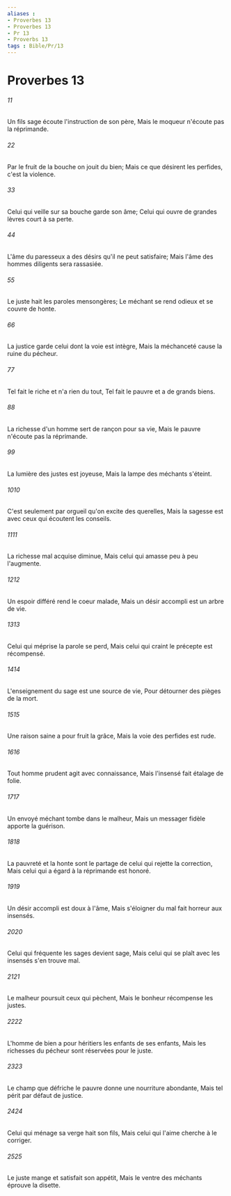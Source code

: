 ```yaml
---
aliases : 
- Proverbes 13
- Proverbes 13
- Pr 13
- Proverbs 13
tags : Bible/Pr/13
---
```


# Proverbes 13

###### 11
Un fils sage écoute l'instruction de son père, Mais le moqueur n'écoute pas la réprimande.
###### 22
Par le fruit de la bouche on jouit du bien; Mais ce que désirent les perfides, c'est la violence.
###### 33
Celui qui veille sur sa bouche garde son âme; Celui qui ouvre de grandes lèvres court à sa perte.
###### 44
L'âme du paresseux a des désirs qu'il ne peut satisfaire; Mais l'âme des hommes diligents sera rassasiée.
###### 55
Le juste hait les paroles mensongères; Le méchant se rend odieux et se couvre de honte.
###### 66
La justice garde celui dont la voie est intègre, Mais la méchanceté cause la ruine du pécheur.
###### 77
Tel fait le riche et n'a rien du tout, Tel fait le pauvre et a de grands biens.
###### 88
La richesse d'un homme sert de rançon pour sa vie, Mais le pauvre n'écoute pas la réprimande.
###### 99
La lumière des justes est joyeuse, Mais la lampe des méchants s'éteint.
###### 1010
C'est seulement par orgueil qu'on excite des querelles, Mais la sagesse est avec ceux qui écoutent les conseils.
###### 1111
La richesse mal acquise diminue, Mais celui qui amasse peu à peu l'augmente.
###### 1212
Un espoir différé rend le coeur malade, Mais un désir accompli est un arbre de vie.
###### 1313
Celui qui méprise la parole se perd, Mais celui qui craint le précepte est récompensé.
###### 1414
L'enseignement du sage est une source de vie, Pour détourner des pièges de la mort.
###### 1515
Une raison saine a pour fruit la grâce, Mais la voie des perfides est rude.
###### 1616
Tout homme prudent agit avec connaissance, Mais l'insensé fait étalage de folie.
###### 1717
Un envoyé méchant tombe dans le malheur, Mais un messager fidèle apporte la guérison.
###### 1818
La pauvreté et la honte sont le partage de celui qui rejette la correction, Mais celui qui a égard à la réprimande est honoré.
###### 1919
Un désir accompli est doux à l'âme, Mais s'éloigner du mal fait horreur aux insensés.
###### 2020
Celui qui fréquente les sages devient sage, Mais celui qui se plaît avec les insensés s'en trouve mal.
###### 2121
Le malheur poursuit ceux qui pèchent, Mais le bonheur récompense les justes.
###### 2222
L'homme de bien a pour héritiers les enfants de ses enfants, Mais les richesses du pécheur sont réservées pour le juste.
###### 2323
Le champ que défriche le pauvre donne une nourriture abondante, Mais tel périt par défaut de justice.
###### 2424
Celui qui ménage sa verge hait son fils, Mais celui qui l'aime cherche à le corriger.
###### 2525
Le juste mange et satisfait son appétit, Mais le ventre des méchants éprouve la disette.
